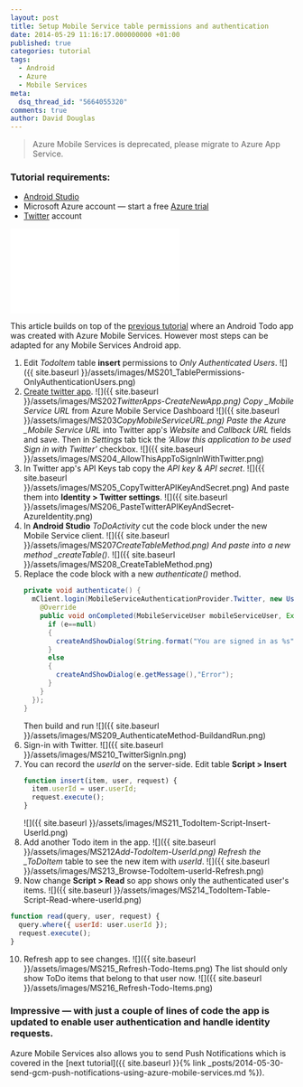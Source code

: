 ```yaml
---
layout: post
title: Setup Mobile Service table permissions and authentication
date: 2014-05-29 11:16:17.000000000 +01:00
published: true
categories: tutorial
tags:
  - Android
  - Azure
  - Mobile Services
meta:
  dsq_thread_id: "5664055320"
comments: true
author: David Douglas
---
```


> Azure Mobile Services is deprecated, please migrate to Azure App Service.

### Tutorial requirements:

- [Android Studio](http://developer.android.com/sdk/installing/studio.html)
- Microsoft Azure account — start a free [Azure trial](http://aka.ms/azure_trial)
- [Twitter](https://twitter.com) account

<div class="video"><iframe src="//www.youtube.com/embed/ige5xpDsJuk" frameborder="0" allowfullscreen></iframe></div>

This article builds on top of the [previous tutorial](http://www.deadlyfingers.net/azure/create-mobile-service-in-azure) where an Android Todo app was created with Azure Mobile Services. However most steps can be adapted for any Mobile Services Android app.

1. Edit _TodoItem_ table **insert** permissions to _Only Authenticated Users_.
   ![]({{ site.baseurl }}/assets/images/MS201_TablePermissions-OnlyAuthenticationUsers.png)
2. [Create twitter app](http://apps.twitter.com).
   ![]({{ site.baseurl }}/assets/images/MS202*TwitterApps-CreateNewApp.png)
   Copy \_Mobile Service URL* from Azure Mobile Service Dashboard
   ![]({{ site.baseurl }}/assets/images/MS203*CopyMobileServiceURL.png)
   Paste the Azure \_Mobile Service URL* into Twitter app's _Website_ and _Callback URL_ fields and save. Then in _Settings_ tab tick the _‘Allow this application to be used Sign in with Twitter’_ checkbox.
   ![]({{ site.baseurl }}/assets/images/MS204_AllowThisAppToSignInWithTwitter.png)
3. In Twitter app's API Keys tab copy the _API key_ & _API secret_.
   ![]({{ site.baseurl }}/assets/images/MS205_CopyTwitterAPIKeyAndSecret.png)
   And paste them into **Identity \> Twitter settings**.
   ![]({{ site.baseurl }}/assets/images/MS206_PasteTwitterAPIKeyAndSecret-AzureIdentity.png)
4. In **Android Studio** _ToDoActivity_ cut the code block under the new Mobile Service client.
   ![]({{ site.baseurl }}/assets/images/MS207*CreateTableMethod.png)
   And paste into a new method \_createTable()*.
   ![]({{ site.baseurl }}/assets/images/MS208_CreateTableMethod.png)
5. Replace the code block with a new _authenticate()_ method.
   ```java
   private void authenticate() {
     mClient.login(MobileServiceAuthenticationProvider.Twitter, new UserAuthenticationCallback() {
       @Override
       public void onCompleted(MobileServiceUser mobileServiceUser, Exception e, ServiceFilterResponse serviceFilterResponse) {
         if (e==null)
         {
           createAndShowDialog(String.format("You are signed in as %s"), mobileServiceUser.getUserId() );
         }
         else
         {
           createAndShowDialog(e.getMessage(),"Error");
         }
       }
     });
   }
   ```
   Then build and run
   ![]({{ site.baseurl }}/assets/images/MS209_AuthenticateMethod-BuildandRun.png)
6. Sign-in with Twitter.
   ![]({{ site.baseurl }}/assets/images/MS210_TwitterSignIn.png)
7. You can record the _userId_ on the server-side. Edit table **Script \> Insert**
   ```js
   function insert(item, user, request) {
     item.userId = user.userId;
     request.execute();
   }
   ```
   ![]({{ site.baseurl }}/assets/images/MS211_TodoItem-Script-Insert-UserId.png)
8. Add another Todo item in the app.
   ![]({{ site.baseurl }}/assets/images/MS212*Add-TodoItem-UserId.png)
   Refresh the \_ToDoItem* table to see the new item with _userId_.
   ![]({{ site.baseurl }}/assets/images/MS213_Browse-TodoItem-userId-Refresh.png)
9. Now change **Script \> Read** so app shows only the authenticated user's items.
   ![]({{ site.baseurl }}/assets/images/MS214_TodoItem-Table-Script-Read-where-userId.png)

```js
function read(query, user, request) {
  query.where({ userId: user.userId });
  request.execute();
}
```

10. Refresh app to see changes.
    ![]({{ site.baseurl }}/assets/images/MS215_Refresh-Todo-Items.png)
    The list should only show ToDo items that belong to that user now.
    ![]({{ site.baseurl }}/assets/images/MS216_Refresh-Todo-Items.png)

### Impressive — with just a couple of lines of code the app is updated to enable user authentication and handle identity requests.

Azure Mobile Services also allows you to send Push Notifications which is covered in the [next tutorial]({{ site.baseurl }}{% link _posts/2014-05-30-send-gcm-push-notifications-using-azure-mobile-services.md %}).
